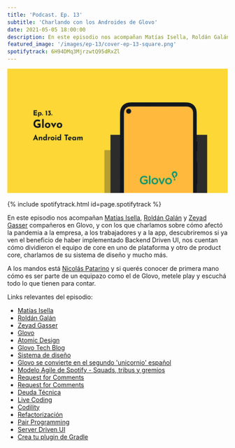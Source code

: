 ```yaml
---
title: 'Podcast. Ep. 13'
subtitle: 'Charlando con los Androides de Glovo'
date: 2021-05-05 18:00:00
description: En este episodio nos acompañan Matías Isella, Roldán Galán y Zeyad Gasser.
featured_image: '/images/ep-13/cover-ep-13-square.png'
spotifytrack: 6H94DMq3MjrzwtQ95dRxZl
---
```


![](/images/ep-13/cover-ep-13.png)

{% include spotifytrack.html id=page.spotifytrack %}

En este episodio nos acompañan [Matías Isella](https://twitter.com/matiasisella), [Roldán Galán](https://twitter.com/rolgalan_) y [Zeyad Gasser](https://twitter.com/ZeyadG37) 
 compañeros en Glovo, y con los que charlamos sobre cómo afectó la pandemia a la empresa, a los trabajadores y a la app,
 descubriremos si ya ven el beneficio de haber implementado Backend Driven UI, nos cuentan cómo dividieron el equipo de
   core en uno de plataforma y otro de product core, charlamos de su sistema de diseño y mucho más.


A los mandos está [Nicolás Patarino](https://twitter.com/npatarino) y si querés conocer de primera mano cómo es ser 
parte de un equipazo como el de Glovo, metele play y escuchá todo lo que tienen para contar.

Links relevantes del episodio:


* [Matías Isella](https://www.linkedin.com/in/matias-isella/)
* [Roldán Galán](https://www.linkedin.com/in/rolgalan/)
* [Zeyad Gasser](https://www.linkedin.com/in/zeyad-gasser/)
* [Glovo](https://glovoapp.com/es/es/)
* [Atomic Design](http://atomicdesign.bradfrost.com/table-of-contents/)
* [Glovo Tech Blog](https://medium.com/glovo-engineering)
* [Sistema de diseño](https://es.wikipedia.org/wiki/Dise%C3%B1o_de_sistemas)
* [Glovo se convierte en el segundo 'unicornio' español](https://elpais.com/economia/2019/12/19/actualidad/1576745492_534520.html)
* [Modelo Agile de Spotify - Squads, tribus y gremios](https://www2.deloitte.com/es/es/pages/technology/articles/introduccion-modelo-agile-spotify.html)
* [Request for Comments](https://es.wikipedia.org/wiki/Request_for_Comments)
* [Request for Comments](https://es.wikipedia.org/wiki/Request_for_Comments)
* [Deuda Técnica](https://es.wikipedia.org/wiki/Deuda_t%C3%A9cnica)
* [Live Coding](https://en.wikipedia.org/wiki/Live_coding)
* [Codility](https://app.codility.com/programmers/)
* [Refactorización](https://es.wikipedia.org/wiki/Refactorizaci%C3%B3n)
* [Pair Programming](https://www.ionos.es/digitalguide/paginas-web/desarrollo-web/pair-programming/)
* [Server Driven UI](https://codearmy.co/server-driven-ui-en-palabras-simples-841a7e6594b3)
* [Crea tu plugin de Gradle](http://groovyando.org/2015/11/15/crea-tu-propio-plugin-de-gradle/)





